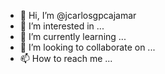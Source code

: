 - 👋 Hi, I’m @jcarlosgpcajamar
- 👀 I’m interested in ...
- 🌱 I’m currently learning ...
- 💞️ I’m looking to collaborate on ...
- 📫 How to reach me ...

<!---
jcarlosgpcajamar/jcarlosgpcajamar is a ✨ special ✨ repository because its `README.md` (this file) appears on your GitHub profile.
You can click the Preview link to take a look at your changes.
--->
